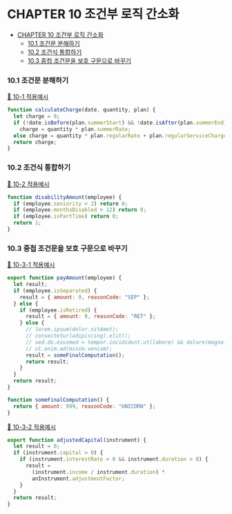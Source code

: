 # CHAPTER 10 조건부 로직 간소화

- [CHAPTER 10 조건부 로직 간소화](#chapter-10-조건부-로직-간소화)
  - [10.1 조건문 분해하기](#101-조건문-분해하기)
  - [10.2 조건식 통합하기](#102-조건식-통합하기)
  - [10.3 중첩 조건문을 보호 구문으로 바꾸기](#103-중첩-조건문을-보호-구문으로-바꾸기)

### 10.1 조건문 분해하기

[📂 10-1 적용예시](./10-1.js)

```js
function calculateCharge(date, quantity, plan) {
  let charge = 0;
  if (!date.isBefore(plan.summerStart) && !date.isAfter(plan.summerEnd))
    charge = quantity * plan.summerRate;
  else charge = quantity * plan.regularRate + plan.regularServiceCharge;
  return charge;
}
```

### 10.2 조건식 통합하기

[📂 10-2 적용예시](./10-2.js)

```js
function disabilityAmount(employee) {
  if (employee.seniority < 2) return 0;
  if (employee.monthsDisabled > 12) return 0;
  if (employee.isPartTime) return 0;
  return 1;
}
```

### 10.3 중첩 조건문을 보호 구문으로 바꾸기

[📂 10-3-1 적용예시](./10-3-1.js)

```js
export function payAmount(employee) {
  let result;
  if (employee.isSeparated) {
    result = { amount: 0, reasonCode: "SEP" };
  } else {
    if (employee.isRetired) {
      result = { amount: 0, reasonCode: "RET" };
    } else {
      // lorem.ipsum(dolor.sitAmet);
      // consectetur(adipiscing).elit();
      // sed.do.eiusmod = tempor.incididunt.ut(labore) && dolore(magna.aliqua);
      // ut.enim.ad(minim.veniam);
      result = someFinalComputation();
      return result;
    }
  }
  return result;
}

function someFinalComputation() {
  return { amount: 999, reasonCode: "UNICORN" };
}
```

[📂 10-3-2 적용예시](./10-3-2.js)

```js
export function adjustedCapital(instrument) {
  let result = 0;
  if (instrument.capital > 0) {
    if (instrument.interestRate > 0 && instrument.duration > 0) {
      result =
        (instrument.income / instrument.duration) *
        anInstrument.adjustmentFactor;
    }
  }
  return result;
}
```
